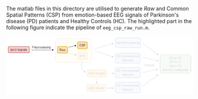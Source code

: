 The matlab files in this directory are utilised to generate *Raw* and Common Spatial Patterns (CSP) from emotion-based
EEG signals of Parkinson's disease (PD) patients and Healthy Controls (HC). The highlighted part in the following
figure indicate the pipeline of `eeg_csp_raw_run.m`.

![EEG Signals  to *Raw* and *CSP* features](../images/Raw_CSP.png)

